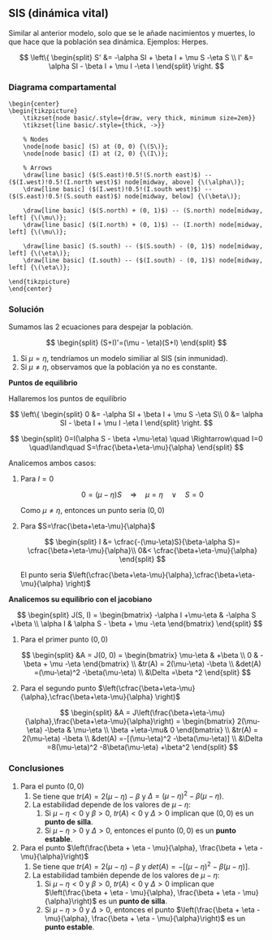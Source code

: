 ## SIS (dinámica vital)

Similar al anterior modelo, solo que se le añade nacimientos y muertes, lo que hace que la población sea dinámica. Ejemplos: Herpes.

$$
\left\{
\begin{split}
S' &= -\alpha SI + \beta I + \mu S -\eta S \\
I' &= \alpha SI - \beta I  + \mu I -\eta I
\end{split}
\right.
$$

### Diagrama compartamental

```{=latex}
\begin{center}
\begin{tikzpicture}
    \tikzset{node basic/.style={draw, very thick, minimum size=2em}}
    \tikzset{line basic/.style={thick, ->}}

    % Nodes
    \node[node basic] (S) at (0, 0) {\(S\)};
    \node[node basic] (I) at (2, 0) {\(I\)};

    % Arrows
    \draw[line basic] ($(S.east)!0.5!(S.north east)$) -- ($(I.west)!0.5!(I.north west)$) node[midway, above] {\(\alpha\)};
    \draw[line basic] ($(I.west)!0.5!(I.south west)$) -- ($(S.east)!0.5!(S.south east)$) node[midway, below] {\(\beta\)};

    \draw[line basic] ($(S.north) + (0, 1)$) -- (S.north) node[midway, left] {\(\mu\)};
    \draw[line basic] ($(I.north) + (0, 1)$) -- (I.north) node[midway, left] {\(\mu\)};

    \draw[line basic] (S.south) -- ($(S.south) - (0, 1)$) node[midway, left] {\(\eta\)};
    \draw[line basic] (I.south) -- ($(I.south) - (0, 1)$) node[midway, left] {\(\eta\)};

\end{tikzpicture}
\end{center}
```

### Solución

Sumamos las 2 ecuaciones para despejar la población.

$$
\begin{split}
(S+I)'=(\mu - \eta)(S+I)
\end{split}
$$

1. Si $\mu = \eta$, tendríamos un modelo similiar al SIS (sin inmunidad).
1. Si $\mu \neq \eta$, observamos que la población ya no es constante. 

**Puntos de equilibrio**

Hallaremos los puntos de equilibrio

$$
\left\{
\begin{split}
0 &= -\alpha SI + \beta I + \mu S -\eta S\\
0 &= \alpha SI - \beta I  + \mu I -\eta I
\end{split}
\right.
$$

$$
\begin{split}
0=I(\alpha S - \beta +\mu-\eta) \quad \Rightarrow\quad I=0 \quad\land\quad S=\frac{\beta+\eta-\mu}{\alpha}
\end{split}
$$

Analicemos ambos casos:

1. Para $I=0$

    $$0=(\mu-\eta)S \quad\Rightarrow\quad \mu=\eta \quad\lor\quad S=0$$

    Como $\mu\neq\eta$, entonces un punto seria $(0,0)$

1. Para $S=\frac{\beta+\eta-\mu}{\alpha}$

    $$
    \begin{split}
    I &= \cfrac{-(\mu-\eta)S}{\beta-\alpha S}= \cfrac{\beta+\eta-\mu}{\alpha}\\
    0&< \cfrac{\beta+\eta-\mu}{\alpha}
    \end{split}
    $$

    El punto seria $\left(\cfrac{\beta+\eta-\mu}{\alpha},\cfrac{\beta+\eta-\mu}{\alpha} \right)$

**Analicemos su equilibrio con el jacobiano**

$$
\begin{split}
J(S, I) =
    \begin{bmatrix}
        -\alpha I +\mu-\eta  & -\alpha S +\beta  \\
        \alpha I & \alpha S - \beta   + \mu  -\eta 
    \end{bmatrix}
\end{split}
$$

1. Para el primer punto $(0,0)$

    $$
    \begin{split}
    &A = J(0, 0) =
        \begin{bmatrix}
            \mu-\eta  &  +\beta  \\
            0 &  - \beta   + \mu  -\eta 
        \end{bmatrix} \\
    &tr(A) = 2(\mu-\eta) -\beta \\
    &det(A) =(\mu-\eta)^2 -\beta(\mu-\eta) \\
    &\Delta =\beta ^2
    \end{split}
    $$

1. Para el segundo punto $\left(\cfrac{\beta+\eta-\mu}{\alpha},\cfrac{\beta+\eta-\mu}{\alpha} \right)$

    $$
    \begin{split}
    &A = J\left(\frac{\beta+\eta-\mu}{\alpha},\frac{\beta+\eta-\mu}{\alpha}\right) =
        \begin{bmatrix}
            2(\mu-\eta) -\beta  & \mu-\eta   \\
            \beta +\eta-\mu& 0
        \end{bmatrix} \\
    &tr(A) = 2(\mu-\eta) -\beta \\
    &det(A) =-[(\mu-\eta)^2 -\beta(\mu-\eta)] \\
    &\Delta =8(\mu-\eta)^2 -8\beta(\mu-\eta) +\beta^2
    \end{split}
    $$

### Conclusiones

1. Para el punto $(0,0)$
    1. Se tiene que $tr(A) = 2(\mu - \eta) - \beta$ y $\Delta = (\mu - \eta)^2 - \beta(\mu - \eta)$.
    1. La estabilidad depende de los valores de $\mu - \eta$:
        1. Si $\mu - \eta < 0$ y $\beta > 0$, $tr(A) < 0$ y $\Delta > 0$ implican que $(0,0)$ es un **punto de silla**.
        1. Si $\mu - \eta > 0$ y $\Delta > 0$, entonces el punto $(0,0)$ es un **punto estable**.
1. Para el punto $\left(\frac{\beta + \eta - \mu}{\alpha}, \frac{\beta + \eta - \mu}{\alpha}\right)$
    1. Se tiene que $tr(A) = 2(\mu - \eta) - \beta$ y $det(A) = -[(\mu - \eta)^2 - \beta(\mu - \eta)]$.
    1. La estabilidad también depende de los valores de $\mu - \eta$:
        1. Si $\mu - \eta < 0$ y $\beta > 0$, $tr(A) < 0$ y $\Delta > 0$ implican que $\left(\frac{\beta + \eta - \mu}{\alpha}, \frac{\beta + \eta - \mu}{\alpha}\right)$ es un **punto de silla**.
        1. Si $\mu - \eta > 0$ y $\Delta > 0$, entonces el punto $\left(\frac{\beta + \eta - \mu}{\alpha}, \frac{\beta + \eta - \mu}{\alpha}\right)$ es un **punto estable**.

